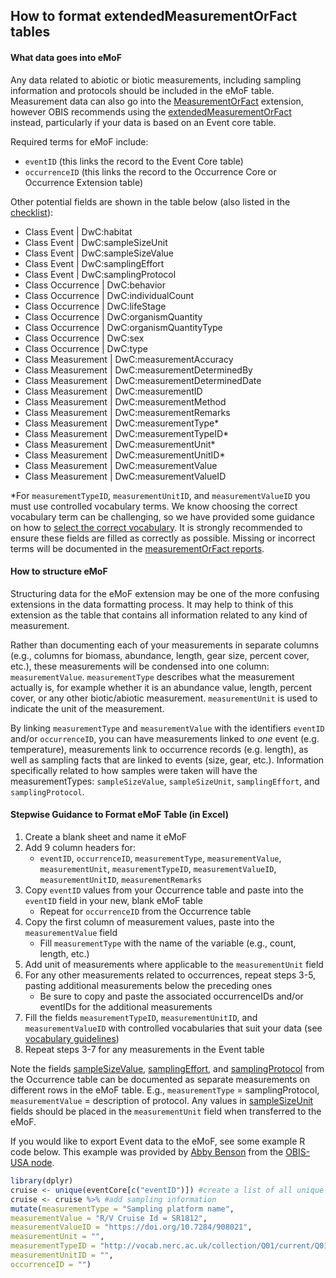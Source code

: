 ## How to format extendedMeasurementOrFact tables

#### What data goes into eMoF

Any data related to abiotic or biotic measurements, including sampling information and protocols should be included in the eMoF table. Measurement data can also go into the  [MeasurementOrFact](https://rs.gbif.org/extension/dwc/measurements_or_facts_2022-02-02.xml) extension, however OBIS recommends using the [extendedMeasurementOrFact](https://rs.gbif.org/extension/obis/extended_measurement_or_fact.xml) instead, particularly if your data is based on an Event core table.

Required terms for eMoF include:

* `eventID` (this links the record to the Event Core table)
* `occurrenceID` (this links the record to the Occurrence Core or Occurrence Extension table)

Other potential fields are shown in the table below (also listed in the [checklist](checklist.html)):

* Class Event | DwC:habitat
* Class Event | DwC:sampleSizeUnit
* Class Event | DwC:sampleSizeValue
* Class Event | DwC:samplingEffort
* Class Event | DwC:samplingProtocol
* Class Occurrence | DwC:behavior
* Class Occurrence | DwC:individualCount
* Class Occurrence | DwC:lifeStage
* Class Occurrence | DwC:organismQuantity
* Class Occurrence | DwC:organismQuantityType
* Class Occurrence | DwC:sex
* Class Occurrence | DwC:type
* Class Measurement | DwC:measurementAccuracy
* Class Measurement | DwC:measurementDeterminedBy
* Class Measurement | DwC:measurementDeterminedDate
* Class Measurement | DwC:measurementID
* Class Measurement | DwC:measurementMethod
* Class Measurement | DwC:measurementRemarks
* Class Measurement | DwC:measurementType*
* Class Measurement | DwC:measurementTypeID*
* Class Measurement | DwC:measurementUnit*
* Class Measurement | DwC:measurementUnitID*
* Class Measurement | DwC:measurementValue
* Class Measurement | DwC:measurementValueID

*For `measurementTypeID`, `measurementUnitID`, and `measurementValueID` you must use controlled vocabulary terms. We know choosing the correct vocabulary term can be challenging, so we have provided some guidance on how to [select the correct vocabulary](vocabulary.html). It is strongly recommended to ensure these fields are filled as correctly as possible. Missing or incorrect terms will be documented in the [measurementOrFact reports](https://r.obis.org/mof/).

#### How to structure eMoF

Structuring data for the eMoF extension may be one of the more confusing extensions in the data formatting process. It may help to think of this extension as the table that contains all information related to any kind of measurement.

Rather than documenting each of your measurements in separate columns (e.g., columns for biomass, abundance, length, gear size, percent cover, etc.), these measurements will be condensed into one column: `measurementValue`. `measurementType` describes what the measurement actually is, for example whether it is an abundance value, length, percent cover, or any other biotic/abiotic measurement. `measurementUnit` is used to indicate the unit of the measurement.

By linking `measurementType` and `measurementValue` with the identifiers `eventID` and/or `occurrenceID`, you can have measurements linked to *one* event (e.g. temperature), measurements link to occurrence records (e.g. length), as well as sampling facts that are linked to events (size, gear, etc.). Information specifically related to how samples were taken will have the measurementTypes: `sampleSizeValue`, `sampleSizeUnit`, `samplingEffort`, and `samplingProtocol`.

#### Stepwise Guidance to Format eMoF Table (in Excel)

1. Create a blank sheet and name it eMoF
2. Add 9 column headers for:
    * `eventID`, `occurrenceID`, `measurementType`, `measurementValue`, `measurementUnit`, `measurementTypeID`, `measurementValueID`, `measurementUnitID`, `measurementRemarks`
3. Copy `eventID` values from your Occurrence table and paste into the `eventID` field in your new, blank eMoF table
    * Repeat for `occurrenceID` from the Occurrence table
4. Copy the first column of measurement values, paste into the `measurementValue` field
    * Fill `measurementType` with the name of the variable (e.g., count, length, etc.)
5. Add unit of measurements where applicable to the `measurementUnit` field
6. For any other measurements related to occurrences, repeat steps 3-5, pasting additional measurements below the preceding ones
    * Be sure to copy and paste the associated occurrenceIDs and/or eventIDs for the additional measurements
7. Fill the fields `measurementTypeID`, `measurementUnitID`, and `measurementValueID` with controlled vocabularies that suit your data (see [vocabulary guidelines](vocabulary.html))
8. Repeat steps 3-7 for any measurements in the Event table

Note the fields [sampleSizeValue](https://dwc.tdwg.org/terms/#dwc:sampleSizeValue), [samplingEffort](https://dwc.tdwg.org/terms/#dwc:samplingEffort), and [samplingProtocol](https://dwc.tdwg.org/terms/#dwc:samplingProtocol) from the Occurrence table can be documented as separate measurements on different rows in the eMoF table. E.g., `measurementType` = samplingProtocol, `measurementValue` = description of protocol. Any values in [sampleSizeUnit](https://dwc.tdwg.org/terms/#dwc:sampleSizeUnit) fields should be placed in the `measurementUnit` field when transferred to the eMoF.

If you would like to export Event data to the eMoF, see some example R code below. This example was provided by [Abby Benson](https://orcid.org/0000-0002-4391-107X) from the [OBIS-USA node](https://www.usgs.gov/ocean-biodiversity-information-system-usa).

```R
library(dplyr)
cruise <- unique(eventCore[c("eventID")]) #create a list of all unique eventIDs from your event table
cruise <- cruise %>% #add sampling information 
mutate(measurementType = "Sampling platform name",
measurementValue = "R/V Cruise Id = SR1812",
measurementValueID = "https://doi.org/10.7284/908021",
measurementUnit = "",
measurementTypeID = "http://vocab.nerc.ac.uk/collection/Q01/current/Q0100001/",
measurementUnitID = "",
occurrenceID = "")
```

